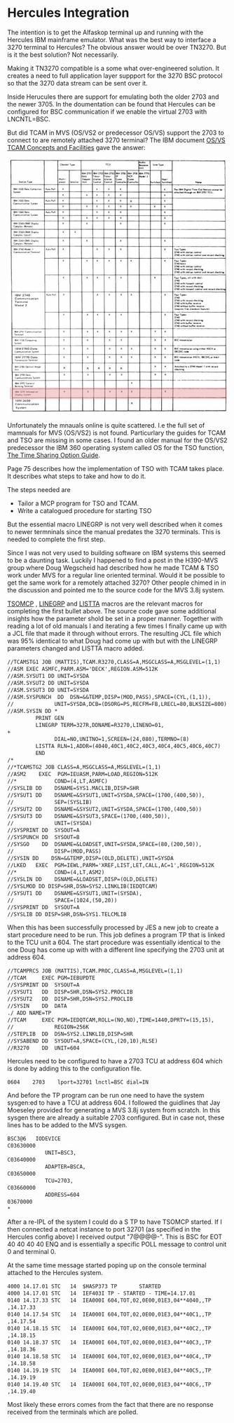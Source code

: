 # Hercules Integration

The intention is to get the Alfaskop terminal up and running with the Hercules IBM mainframe emulator. What was the best way to interface a 3270 terminal to Hercules? The obvious answer would be over TN3270. But is it the best solution? Not necessarily.

Making it TN3270 compatible is a some what over-engineered solution. It creates a need to full application layer suppport for the 3270 BSC protocol so that the 3270 data stream can be sent over it. 

Inside Herucules there are support for emulating both the older 2703 and the newer 3705. In the doumentation can be found that Hercules can be configured for BSC communication if we enable the virtual 2703 with LNCNTL=BSC.

But did TCAM in MVS (OS/VS2 or predecessor OS/VS) support the 2703 to connect to are remotely attached 3270 terminal? The IBM document [OS/VS TCAM Concepts and Facilities](http://www.bitsavers.org/pdf/ibm/370/OS_VS/GC30-2042-0_OS_VS_TCAM_Concepts_and_Facilities_Nov74.pdf) gave  the answer:

![TCAM Support table](https://github.com/MattisLind/alfaskop_emu/raw/master/pics/TCAM-support-3270.jpg)


Unfortunately the mnauals online is quite scattered. I.e the full set of mamnuals for MVS (OS/VS2) is not found. Particurlary the guides for TCAM and TSO are missing in some cases. I found an older manual for the OS/VS2 predecessor the IBM 360 operating system called OS for the TSO function, [The Time Sharing Option Guide](http://www.bitsavers.org/pdf/ibm/360/os/tso/GC28-6698-5_Time_Sharing_Option_Guide_Jul72.pdf).

Page 75 describes how the implementation of TSO with TCAM takes place. It describes what steps to take and how to do it. 

The steps needed are
 * Tailor a MCP program for TSO and TCAM. 
 * Write a catalogued procedure for starting TSO

But the essential macro LINEGRP is not very well described when it comes to newer termninals since the manual predates the 3270 terminals. This is needed to complete the first step.

Since I was not very used to building software on IBM systems this seemed to be a daunting task. Luckily I happened to find a post in the H390-MVS group where Doug Wegscheid had described how he made TCAM & TSO work under MVS for a regular line oriented terminal. Would it be possible to get the same work for a remotely attached 3270?
Other people chimed in in the discussion and pointed me to the source code for the MVS 3.8j system.

[TSOMCP](https://github.com/moshix/MVS38j.SYS1.MACLIB/blob/master/TSOMCP)
, [LINEGRP](https://github.com/moshix/MVS38j.SYS1.MACLIB/blob/master/LINEGRP) and [LISTTA](https://github.com/moshix/MVS38j.SYS1.MACLIB/blob/master/LISTTA) macros are the relevant macros for completing the first bullet above. The source code gave some additional insights how the parameter shold be set in a proper manner. Together with reading a lot of old manuals I and iterating a few times I finally came up with a JCL file that made it through without errors. The resulting JCL file which was 95% identical to what Doug had come up with but with the LINEGRP parameters changed and LISTTA macro added.

```
//TCAMSTG1 JOB (MATTIS),TCAM.R3270,CLASS=A,MSGCLASS=A,MSGLEVEL=(1,1)
//ASM EXEC ASMFC,PARM.ASM='DECK',REGION.ASM=512K
//ASM.SYSUT1 DD UNIT=SYSDA
//ASM.SYSUT2 DD UNIT=SYSDA
//ASM.SYSUT3 DD UNIT=SYSDA
//ASM.SYSPUNCH  DD  DSN=&&TEMP,DISP=(MOD,PASS),SPACE=(CYL,(1,1)),
//             UNIT=SYSDA,DCB=(DSORG=PS,RECFM=FB,LRECL=80,BLKSIZE=800)
//ASM.SYSIN DD *
         PRINT GEN
         LINEGRP TERM=327R,DDNAME=R3270,LINENO=01,                     +
               DIAL=NO,UNITNO=1,SCREEN=(24,080),TERMNO=(8)
         LISTTA RLN=1,ADDR=(4040,40C1,40C2,40C3,40C4,40C5,40C6,40C7)
         END
/*
//*TCAMSTG2 JOB CLASS=A,MSGCLASS=A,MSGLEVEL=(1,1)
//ASM2    EXEC  PGM=IEUASM,PARM=LOAD,REGION=512K
//*            COND=(4,LT,ASMFC)
//SYSLIB DD    DSNAME=SYS1.MACLIB,DISP=SHR
//SYSUT1 DD    DSNAME=&SYSUT1,UNIT=SYSDA,SPACE=(1700,(400,50)),
//             SEP=(SYSLIB)
//SYSUT2 DD    DSNAME=&SYSUT2,UNIT=SYSDA,SPACE=(1700,(400,50))
//SYSUT3 DD    DSNAME=&SYSUT3,SPACE=(1700,(400,50)),
//             UNIT=(SYSDA)
//SYSPRINT DD  SYSOUT=A
//SYSPUNCH DD  SYSOUT=B
//SYSGO    DD  DSNAME=&LOADSET,UNIT=SYSDA,SPACE=(80,(200,50)),
//             DISP=(MOD,PASS)
//SYSIN DD    DSN=&&TEMP,DISP=(OLD,DELETE),UNIT=SYSDA
//LKED   EXEC  PGM=IEWL,PARM='XREF,LIST,LET,CALL,AC=1',REGION=512K
//*            COND=(4,LT,ASM2)
//SYSLIN DD    DSNAME=&LOADSET,DISP=(OLD,DELETE)
//SYSLMOD DD DISP=SHR,DSN=SYS2.LINKLIB(IEDQTCAM)
//SYSUT1 DD    DSNAME=&SYSUT1,UNIT=(SYSDA),
//             SPACE=(1024,(50,20))
//SYSPRINT DD  SYSOUT=A
//SYSLIB DD DISP=SHR,DSN=SYS1.TELCMLIB
```
 
When this has been successfully processed by JES a new job to create a start procedure need to be run. This job defines a program TP that is linked to the TCU unit a 604. The start procedure was essentially identical to the one Doug has come up with with a different line specifying the 2703 unit at address 604.

```
//TCAMPRCS JOB (MATTIS),TCAM.PROC,CLASS=A,MSGLEVEL=(1,1)
//TCAM     EXEC PGM=IEBUPDTE
//SYSPRINT DD  SYSOUT=A
//SYSUT1   DD  DISP=SHR,DSN=SYS2.PROCLIB
//SYSUT2   DD  DISP=SHR,DSN=SYS2.PROCLIB
//SYSIN    DD  DATA
./ ADD NAME=TP
//TCAM     EXEC PGM=IEDQTCAM,ROLL=(NO,NO),TIME=1440,DPRTY=(15,15),
//             REGION=256K
//STEPLIB  DD  DSN=SYS2.LINKLIB,DISP=SHR
//SYSABEND DD  SYSOUT=A,SPACE=(CYL,(20,10),RLSE)
//R3270    DD  UNIT=604
``` 

Hercules need to be configured to have a 2703 TCU at address 604 which is done by adding this to the configuration file.

```
0604    2703    lport=32701 lnctl=BSC dial=IN
```

And before the TP program can be run one need to have the system sysgen:ed to have a TCU at address 604. I followed the guidlines that Jay Moeseley provided for generating a MVS 3.8j system from scratch. In this sysgen there are already a suitable 2703 configured. But in case not, these lines has to be added to the MVS sysgen.

```
BSC3@6   IODEVICE                                               C03630000
            UNIT=BSC3,                                          C03640000
            ADAPTER=BSCA,                                       C03650000
            TCU=2703,                                           C03660000
            ADDRESS=604                                          03670000
*
```

After a re-IPL of the system I could do a S TP to have TSOMCP started. If I then connected a netcat instance to port 32701 (as specified in the Hercules config above) I received output "7@@@@-". This is BSC for EOT 40 40 40 40 ENQ and is essentially a specific POLL message to control unit 0 and terminal 0.
  
 At the same time message started poping up on the console terminal attached to the Hercules system.
 
 ```
 4000 14.17.01 STC   14  $HASP373 TP       STARTED
4000 14.17.01 STC   14  IEF403I TP - STARTED - TIME=14.17.01
0140 14.17.33 STC   14  IEA000I 604,TOT,02,0E00,01E3,04**4040,,TP      ,14.17.33
0140 14.17.54 STC   14  IEA000I 604,TOT,02,0E00,01E3,04**40C1,,TP      ,14.17.54
0140 14.18.15 STC   14  IEA000I 604,TOT,02,0E00,01E3,04**40C2,,TP      ,14.18.15
0140 14.18.37 STC   14  IEA000I 604,TOT,02,0E00,01E3,04**40C3,,TP      ,14.18.36
0140 14.18.58 STC   14  IEA000I 604,TOT,02,0E00,01E3,04**40C4,,TP      ,14.18.58
0140 14.19.19 STC   14  IEA000I 604,TOT,02,0E00,01E3,04**40C5,,TP      ,14.19.19
0140 14.19.40 STC   14  IEA000I 604,TOT,02,0E00,01E3,04**40C6,,TP      ,14.19.40
 ```

Most likely these errors comes from the fact that there are no response received from the terminals which are polled.

